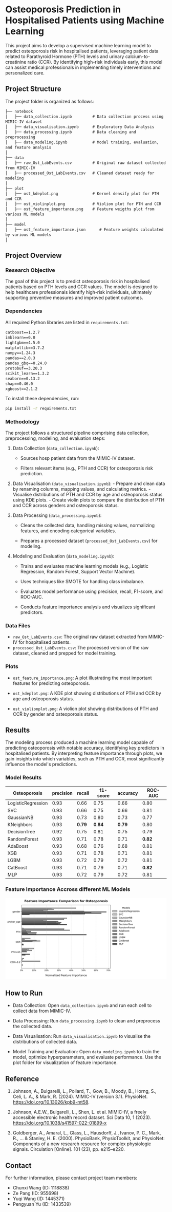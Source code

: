 # Osteoporosis Prediction in Hospitalised Patients using Machine Learning

This project aims to develop a supervised machine learning model to predict osteoporosis risk in hospitalised patients, leveraging patient data related to Parathyroid Hormone (PTH) levels and urinary calcium-to-creatinine ratio (CCR). By identifying high-risk individuals early, this model can assist medical professionals in implementing timely interventions and personalized care.

## Project Structure

The project folder is organized as follows:

```plaintext
├── notebook
│   ├── data_collection.ipynb         # Data collection process using MIMIC-IV dataset
│   ├── data_visualisation.ipynb      # Exploratory Data Analysis
│   ├── data_processing.ipynb         # Data cleaning and preprocessing
│   ├── data_modeling.ipynb           # Model training, evaluation, and feature analysis
│
├── data
│   ├── raw_Ost_LabEvents.csv         # Original raw dataset collected from MIMIC-IV
│   ├── processed_Ost_LabEvents.csv   # Cleaned dataset ready for modeling
│
├── plot
│   ├── ost_kdeplot.png               # Kernel densify plot for PTH and CCR
│   ├── ost_violinplot.png            # Violion plot for PTH and CCR
│   ├── ost_feature_importance.png    # Feature weigths plot from various ML models
│
├── model
│   ├── ost_feature_importance.json      # Feature weights calculated by various ML models
│
```
## Project Overview

### Research Objective
The goal of this project is to predict osteoporosis risk in hospitalised patients based on PTH levels and CCR values. The model is designed to help healthcare professionals identify high-risk individuals, ultimately supporting preventive measures and improved patient outcomes.

### Dependencies
All required Python libraries are listed in `requirements.txt`:

```plaintext
catboost==1.2.7
imblearn==0.0
lightgbm==4.5.0
matplotlib==3.7.2
numpy==1.24.3
pandas==2.0.3
pandas_gbq==0.24.0
protobuf==3.20.3
scikit_learn==1.3.2
seaborn==0.13.2
shap==0.46.0
xgboost==2.1.2
```
To install these dependencies, run:

```bash
pip install -r requirements.txt
```

### Methodology

The project follows a structured pipeline comprising data collection, preprocessing, modeling, and evaluation steps:

1. Data Collection (`data_collection.ipynb`):

    - Sources hosp patient data from the MIMIC-IV dataset.

    - Filters relevant items (e.g., PTH and CCR) for osteoporosis risk prediction.
2. Data Visualisation (`data_visualisation.ipynb`):
        - Prepare and clean data by renaming columns, mapping values, and calculating metrics.
        - Visualise distributions of PTH and CCR by age and osteoporosis status using KDE plots.
        - Create violin plots to compare the distribution of PTH and CCR across genders and osteoporosis status.
3. Data Processing (`data_processing.ipynb`):
    - Cleans the collected data, handling missing values, normalizing features, and encoding categorical variables.

    - Prepares a processed dataset (`processed_Ost_LabEvents.csv`) for modeling.
4. Modeling and Evaluation (`data_modeling.ipynb`):

    - Trains and evaluates machine learning models (e.g., Logistic Regression, Random Forest, Support Vector Machine).

    - Uses techniques like SMOTE for handling class imbalance.

    - Evaluates model performance using precision, recall, F1-score, and ROC-AUC.
    - Conducts feature importance analysis and visualizes significant predictors.

### Data Files

- `raw_Ost_LabEvents.csv`: The original raw dataset extracted from MIMIC-IV for hospitalised patients.
- `processed_Ost_LabEvents.csv`: The processed version of the raw dataset, cleaned and prepped for model training.

### Plots

- `ost_feature_importance.png`: A plot illustrating the most important features for predicting osteoporosis.

- `ost_kdeplot.png`: A KDE plot showing distributions of PTH and CCR by age and osteoporosis status.

- `ost_violionplot.png`: A violion plot showing distributions of PTH and CCR by gender and osteoporosis status.

## Results
The modeling process produced a machine learning model capable of predicting osteoporosis with notable accuracy, identifying key predictors in hospitalised patients. By interpreting feature importance through plots, we gain insights into which variables, such as PTH and CCR, most significantly influence the model's predictions.

### Model Results


| Osteoporosis       | precision | recall   | f1-score | accuracy | ROC-AUC  |
| ------------------ | --------- | -------- | -------- | -------- | -------- |
| LogisticRegression | 0.93      | 0.66     | 0.75     | 0.66     | 0.80     |
| SVC                | 0.93      | 0.66     | 0.75     | 0.66     | 0.81     |
| GaussianNB         | 0.93      | 0.73     | 0.80     | 0.73     | 0.77     |
| KNeighbors         | 0.93      | **0.79** | **0.84** | **0.79** | 0.80     |
| DecisionTree       | 0.92      | 0.75     | 0.81     | 0.75     | 0.79     |
| RandomForest       | 0.93      | 0.71     | 0.78     | 0.71     | **0.82** |
| AdaBoost           | 0.93      | 0.68     | 0.76     | 0.68     | 0.81     |
| XGB                | 0.93      | 0.71     | 0.78     | 0.71     | 0.81     |
| LGBM               | 0.93      | 0.72     | 0.79     | 0.72     | 0.81     |
| CatBoost           | 0.93      | 0.71     | 0.79     | 0.71     | **0.82** |
| MLP                | 0.93      | 0.72     | 0.79     | 0.72     | 0.81     |


### Feature Importance Accross different ML Models 

![ost_feature_importance](./plot/ost_feature_importance.png)

## How to Run

- Data Collection: Open `data_collection.ipynb` and run each cell to collect data from MIMIC-IV.

- Data Processing: Run `data_processing.ipynb` to clean and preprocess the collected data.

- Data Visualisation: Run `data_visualisation.ipynb` to visualise the distributions of collected data.

- Model Training and Evaluation: Open `data_modeling.ipynb` to train the model, optimize hyperparameters, and evaluate performance. Use the plot folder for visualization of feature importance.

## Reference

1. Johnson, A., Bulgarelli, L., Pollard, T., Gow, B., Moody, B., Horng, S., Celi, L. A., & Mark, R. (2024). MIMIC-IV (version 3.1). PhysioNet. https://doi.org/10.13026/kpb9-mt58.

2. Johnson, A.E.W., Bulgarelli, L., Shen, L. et al. MIMIC-IV, a freely accessible electronic health record dataset. Sci Data 10, 1 (2023). https://doi.org/10.1038/s41597-022-01899-x

3. Goldberger, A., Amaral, L., Glass, L., Hausdorff, J., Ivanov, P. C., Mark, R., ... & Stanley, H. E. (2000). PhysioBank, PhysioToolkit, and PhysioNet: Components of a new research resource for complex physiologic signals. Circulation [Online]. 101 (23), pp. e215–e220.

## Contact
For further information, please contact project team members:

- Chunxi Wang (ID: 1118838)
- Ze Pang (ID: 955698)
- Yuqi Wang (ID: 1445371)
- Pengyuan Yu (ID: 1433539)
